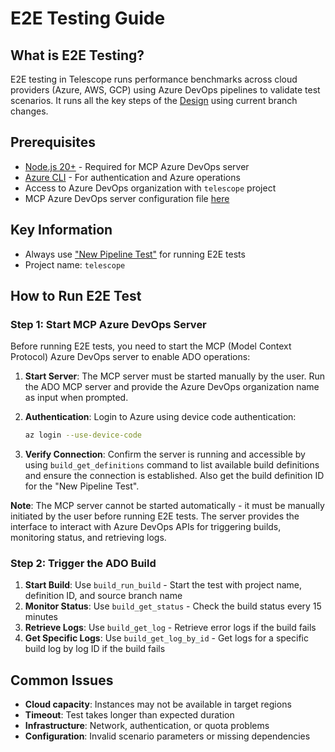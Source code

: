 # E2E Testing Guide

## What is E2E Testing?

E2E testing in Telescope runs performance benchmarks across cloud providers (Azure, AWS, GCP) using Azure DevOps pipelines to validate test scenarios. It runs all the key steps of the [Design](design.md) using current branch changes.

## Prerequisites

* [Node.js 20+](https://nodejs.org/en/download/) - Required for MCP Azure DevOps server
* [Azure CLI](https://docs.microsoft.com/en-us/cli/azure/install-azure-cli) - For authentication and Azure operations
* Access to Azure DevOps organization with `telescope` project
* MCP Azure DevOps server configuration file [here](../.vscode/mcp.json)

## Key Information

- Always use ["New Pipeline Test"](../pipelines/system/new-pipeline-test.yml) for running E2E tests
- Project name: `telescope`

## How to Run E2E Test

### Step 1: Start MCP Azure DevOps Server

Before running E2E tests, you need to start the MCP (Model Context Protocol) Azure DevOps server to enable ADO operations:

1. **Start Server**: The MCP server must be started manually by the user. Run the ADO MCP server and provide the Azure DevOps organization name as input when prompted.

2. **Authentication**: Login to Azure using device code authentication:
   ```bash
   az login --use-device-code
   ```

3. **Verify Connection**: Confirm the server is running and accessible by using `build_get_definitions` command to list available build definitions and ensure the connection is established. Also get the build definition ID for the "New Pipeline Test".

**Note**: The MCP server cannot be started automatically - it must be manually initiated by the user before running E2E tests. The server provides the interface to interact with Azure DevOps APIs for triggering builds, monitoring status, and retrieving logs.

### Step 2: Trigger the ADO Build

1. **Start Build**: Use `build_run_build` - Start the test with project name, definition ID, and source branch name
2. **Monitor Status**: Use `build_get_status` - Check the build status every 15 minutes  
3. **Retrieve Logs**: Use `build_get_log` - Retrieve error logs if the build fails
4. **Get Specific Logs**: Use `build_get_log_by_id` - Get logs for a specific build log by log ID if the build fails


## Common Issues
- **Cloud capacity**: Instances may not be available in target regions
- **Timeout**: Test takes longer than expected duration
- **Infrastructure**: Network, authentication, or quota problems
- **Configuration**: Invalid scenario parameters or missing dependencies
